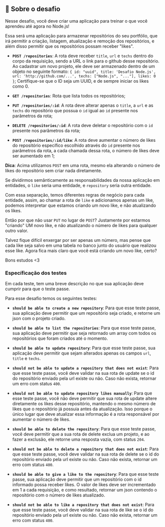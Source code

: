 
## 🚀  Sobre o desafio

Nesse desafio, você deve criar uma aplicação para treinar o que você aprendeu até agora no Node.js!

Essa será uma aplicação para armazenar repositórios do seu portfólio, que irá permitir a criação, listagem, atualização e remoção dos repositórios, e além disso permitir que os repositórios possam receber "likes".


-   **`POST /repositories`**: A rota deve receber  `title`,  `url`  e  `techs`  dentro do corpo da requisição, sendo a URL o link para o github desse repositório. Ao cadastrar um novo projeto, ele deve ser armazenado dentro de um objeto no seguinte formato:  `{ id: "uuid", title: 'Desafio Node.js', url: 'http://github.com/...', techs: ["Node.js", "..."], likes: 0 }`; Certifique-se que o ID seja um UUID, e de sempre iniciar os likes como 0.
    
-   **`GET /repositories`**: Rota que lista todos os repositórios;
    
-   **`PUT /repositories/:id`**: A rota deve alterar apenas o  `title`, a  `url`  e as  `techs`  do repositório que possua o  `id`  igual ao  `id`  presente nos parâmetros da rota;
    
-   **`DELETE /repositories/:id`**: A rota deve deletar o repositório com o  `id`  presente nos parâmetros da rota;
    
-   **`POST /repositories/:id/like`**: A rota deve aumentar o número de likes do repositório específico escolhido através do  `id`  presente nos parâmetros da rota, a cada chamada dessa rota, o número de likes deve ser aumentado em 1;
    

**Dica**: Acima utilizamos  `POST`  em uma rota, mesmo ela alterando o número de likes do repositório sem criar nada diretamente.

Se dividirmos semânticamente as responsabilidades da nossa aplicação em entidades, o  `like`  seria uma entidade, e  `repository`  seria outra entidade.

Com essa separação, temos diferentes regras de negócio para cada entidade, assim, ao chamar a rota de  `like`  e adicionamos apenas um like, podemos interpretar que estamos criando um novo like, e não atualizando os likes.

Então por que não usar  `PUT`  no lugar de  `POST`? Justamente por estarmos "criando" UM novo like, e não atualizando o número de likes para qualquer outro valor.

Talvez fique difícil enxergar por ser apenas um número, mas pense que cada like seja salvo em uma tabela no banco junto do usuário que realizou esse like. Agora fica mais claro que você está criando um novo like, certo?

Bons estudos <3

### [](https://github.com/Rocketseat/bootcamp-gostack-desafios/tree/master/desafio-conceitos-nodejs#espec%C3%ADfica%C3%A7%C3%A3o-dos-testes)Específicação dos testes

Em cada teste, tem uma breve descrição no que sua aplicação deve cumprir para que o teste passe.

Para esse desafio temos os seguintes testes:

-   **`should be able to create a new repository`**: Para que esse teste passe, sua aplicação deve permitir que um repositório seja criado, e retorne um json com o projeto criado.
    
-   **`should be able to list the repositories`**: Para que esse teste passe, sua aplicação deve permitir que seja retornado um array com todos os repositórios que foram criados até o momento.
    
-   **`should be able to update repository`**: Para que esse teste passe, sua aplicação deve permitir que sejam alterados apenas os campos  `url`,  `title`  e  `techs`.
    
-   **`should not be able to update a repository that does not exist`**: Para que esse teste passe, você deve validar na sua rota de update se o id do repositório enviado pela url existe ou não. Caso não exista, retornar um erro com status  `400`.
    
-   **`should not be able to update repository likes manually`**: Para que esse teste passe, você não deve permitir que sua rota de update altere diretamente os likes desse repositório, mantendo o mesmo número de likes que o repositório já possuia antes da atualização. Isso porque o único lugar que deve atualizar essa informação é a rota responsável por aumentar o número de likes.
    
-   **`should be able to delete the repository`**: Para que esse teste passe, você deve permitir que a sua rota de delete exclua um projeto, e ao fazer a exclusão, ele retorne uma resposta vazia, com status  `204`.
    
-   **`should not be able to delete a repository that does not exist`**: Para que esse teste passe, você deve validar na sua rota de delete se o id do repositório enviado pela url existe ou não. Caso não exista, retornar um erro com status  `400`.
    
-   **`should be able to give a like to the repository`**: Para que esse teste passe, sua aplicação deve permitir que um repositório com o id informado possa receber likes. O valor de likes deve ser incrementado em 1 a cada requisição, e como resultado, retornar um json contendo o repositório com o número de likes atualizado.
    
-   **`should not be able to like a repository that does not exist`**: Para que esse teste passe, você deve validar na sua rota de like se o id do repositório enviado pela url existe ou não. Caso não exista, retornar um erro com status  `400`.